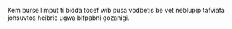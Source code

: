 Kem burse limput ti bidda tocef wib pusa vodbetis be vet neblupip tafviafa johsuvtos heibric ugwa bifpabni gozanigi.